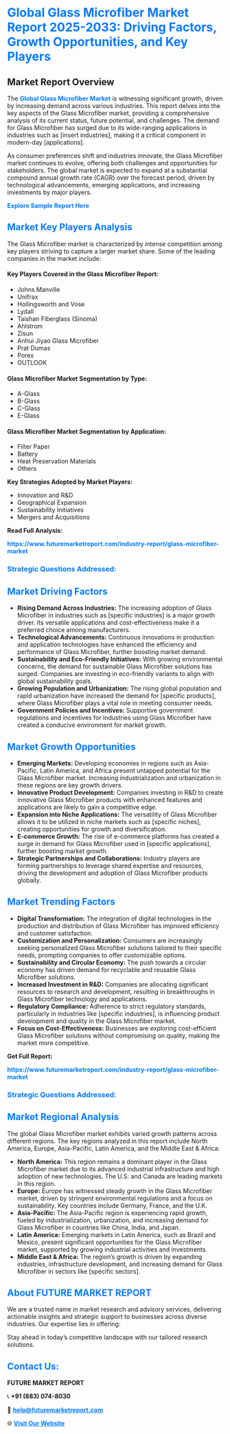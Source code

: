 <h1 style="color: #007BFF;">Global Glass Microfiber Market Report 2025-2033: Driving Factors, Growth Opportunities, and Key Players</h1>

<section id="overview">
<h2>Market Report Overview</h2>
<p>The <a href="https://www.futuremarketreport.com/industry-report/glass-microfiber-market" style="color: #007BFF; text-decoration: none;"><strong>Global Glass Microfiber Market</strong></a> is witnessing significant growth, driven by increasing demand across various industries. This report delves into the key aspects of the Glass Microfiber market, providing a comprehensive analysis of its current status, future potential, and challenges. The demand for Glass Microfiber has surged due to its wide-ranging applications in industries such as [insert industries], making it a critical component in modern-day [applications].</p>
<p>As consumer preferences shift and industries innovate, the Glass Microfiber market continues to evolve, offering both challenges and opportunities for stakeholders. The global market is expected to expand at a substantial compound annual growth rate (CAGR) over the forecast period, driven by technological advancements, emerging applications, and increasing investments by major players.</p>
</section>

<section id="overview">
<p><a href="https://www.futuremarketreport.com/request-sample/reportId=59025" style="color: #007BFF; text-decoration: none;"><strong>Explore Sample Report Here</strong></a></p>
</section>

<section id="key-players">
<h2 style="color: #007BFF;">Market Key Players Analysis</h2>
<p>The Glass Microfiber market is characterized by intense competition among key players striving to capture a larger market share. Some of the leading companies in the market include:</p>
<h4>Key Players Covered in the Glass Microfiber Report:</h4>
<ul><li>Johns Manville</li><li>Unifrax</li><li>Hollingsworth and Vose</li><li>Lydall</li><li>Taishan Fiberglass (Sinoma)</li><li>Ahlstrom</li><li>Zisun</li><li>Anhui Jiyao Glass Microfiber</li><li>Prat Dumas</li><li>Porex</li><li>OUTLOOK</li></ul>
<h4>Glass Microfiber Market Segmentation by Type:</h4>
<ul><li>A-Glass</li><li>B-Glass</li><li>C-Glass</li><li>E-Glass</li></ul>

<h4>Glass Microfiber Market Segmentation by Application:</h4>
<ul><li>Filter Paper</li><li>Battery</li><li>Heat Preservation Materials</li><li>Others</li></ul>
<p><strong>Key Strategies Adopted by Market Players:</strong></p>
<ul>
<li>Innovation and R&D</li>
<li>Geographical Expansion</li>
<li>Sustainability Initiatives</li>
<li>Mergers and Acquisitions</li>
</ul>
</section>

<section>
<p><strong>Read Full Analysis: </strong></p><a href="https://www.futuremarketreport.com/industry-report/glass-microfiber-market" style="color: #007BFF; text-decoration: none;"><strong>https://www.futuremarketreport.com/industry-report/glass-microfiber-market</strong></a>
<h3 style="color: #007BFF;">Strategic Questions Addressed:</h3>
</section>

<section id="driving-factors">
<h2 style="color: #007BFF;">Market Driving Factors</h2>
<ul>
<li><strong>Rising Demand Across Industries:</strong> The increasing adoption of Glass Microfiber in industries such as [specific industries] is a major growth driver. Its versatile applications and cost-effectiveness make it a preferred choice among manufacturers.</li>
<li><strong>Technological Advancements:</strong> Continuous innovations in production and application technologies have enhanced the efficiency and performance of Glass Microfiber, further boosting market demand.</li>
<li><strong>Sustainability and Eco-Friendly Initiatives:</strong> With growing environmental concerns, the demand for sustainable Glass Microfiber solutions has surged. Companies are investing in eco-friendly variants to align with global sustainability goals.</li>
<li><strong>Growing Population and Urbanization:</strong> The rising global population and rapid urbanization have increased the demand for [specific products], where Glass Microfiber plays a vital role in meeting consumer needs.</li>
<li><strong>Government Policies and Incentives:</strong> Supportive government regulations and incentives for industries using Glass Microfiber have created a conducive environment for market growth.</li>
</ul>
</section>

<section id="growth-opportunities">
<h2 style="color: #007BFF;">Market Growth Opportunities</h2>
<ul>
<li><strong>Emerging Markets:</strong> Developing economies in regions such as Asia-Pacific, Latin America, and Africa present untapped potential for the Glass Microfiber market. Increasing industrialization and urbanization in these regions are key growth drivers.</li>
<li><strong>Innovative Product Development:</strong> Companies investing in R&D to create innovative Glass Microfiber products with enhanced features and applications are likely to gain a competitive edge.</li>
<li><strong>Expansion into Niche Applications:</strong> The versatility of Glass Microfiber allows it to be utilized in niche markets such as [specific niches], creating opportunities for growth and diversification.</li>
<li><strong>E-commerce Growth:</strong> The rise of e-commerce platforms has created a surge in demand for Glass Microfiber used in [specific applications], further boosting market growth.</li>
<li><strong>Strategic Partnerships and Collaborations:</strong> Industry players are forming partnerships to leverage shared expertise and resources, driving the development and adoption of Glass Microfiber products globally.</li>
</ul>
</section>

<section id="trending-factors">
<h2 style="color: #007BFF;">Market Trending Factors</h2>
<ul>
<li><strong>Digital Transformation:</strong> The integration of digital technologies in the production and distribution of Glass Microfiber has improved efficiency and customer satisfaction.</li>
<li><strong>Customization and Personalization:</strong> Consumers are increasingly seeking personalized Glass Microfiber solutions tailored to their specific needs, prompting companies to offer customizable options.</li>
<li><strong>Sustainability and Circular Economy:</strong> The push towards a circular economy has driven demand for recyclable and reusable Glass Microfiber solutions.</li>
<li><strong>Increased Investment in R&D:</strong> Companies are allocating significant resources to research and development, resulting in breakthroughs in Glass Microfiber technology and applications.</li>
<li><strong>Regulatory Compliance:</strong> Adherence to strict regulatory standards, particularly in industries like [specific industries], is influencing product development and quality in the Glass Microfiber market.</li>
<li><strong>Focus on Cost-Effectiveness:</strong> Businesses are exploring cost-efficient Glass Microfiber solutions without compromising on quality, making the market more competitive.</li>
</ul>
</section>

<section>
<p><strong>Get Full Report: </strong></p><a href="https://www.futuremarketreport.com/industry-report/glass-microfiber-market" style="color: #007BFF; text-decoration: none;"><strong>https://www.futuremarketreport.com/industry-report/glass-microfiber-market</strong></a>
<h3 style="color: #007BFF;">Strategic Questions Addressed:</h3>
</section>


<section id="regional-analysis">
<h2 style="color: #007BFF;">Market Regional Analysis</h2>
<p>The global Glass Microfiber market exhibits varied growth patterns across different regions. The key regions analyzed in this report include North America, Europe, Asia-Pacific, Latin America, and the Middle East & Africa:</p>
<ul>
<li><strong>North America:</strong> This region remains a dominant player in the Glass Microfiber market due to its advanced industrial infrastructure and high adoption of new technologies. The U.S. and Canada are leading markets in this region.</li>
<li><strong>Europe:</strong> Europe has witnessed steady growth in the Glass Microfiber market, driven by stringent environmental regulations and a focus on sustainability. Key countries include Germany, France, and the U.K.</li>
<li><strong>Asia-Pacific:</strong> The Asia-Pacific region is experiencing rapid growth, fueled by industrialization, urbanization, and increasing demand for Glass Microfiber in countries like China, India, and Japan.</li>
<li><strong>Latin America:</strong> Emerging markets in Latin America, such as Brazil and Mexico, present significant opportunities for the Glass Microfiber market, supported by growing industrial activities and investments.</li>
<li><strong>Middle East & Africa:</strong> The region’s growth is driven by expanding industries, infrastructure development, and increasing demand for Glass Microfiber in sectors like [specific sectors].</li>
</ul>
</section>

<footer>
<h2 style="color: #007BFF;">About FUTURE MARKET REPORT</h2>
<p>We are a trusted name in market research and advisory services, delivering actionable insights and strategic support to businesses across diverse industries. Our expertise lies in offering:</p>

<p>Stay ahead in today’s competitive landscape with our tailored research solutions.</p>

<h2 style="color: #007BFF;">Contact Us:</h2>
<p><strong>FUTURE MARKET REPORT</strong></p>
<p>📞 <strong>+91 (883) 074-8030</strong></p>
<p>📧 <strong><a href="mailto:help@futuremarketreport.com" style="color: #007BFF;">help@futuremarketreport.com</a></strong></p>
<p>🌐 <strong><a href="https://www.futuremarketreport.com/" style="color: #007BFF;">Visit Our Website</a></strong></p>
</footer>